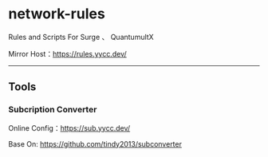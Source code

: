 # network-rules
Rules and Scripts For Surge 、 QuantumultX 

Mirror Host：https://rules.yycc.dev/

----
## Tools

### Subcription Converter
Online Config：https://sub.yycc.dev/

Base On: https://github.com/tindy2013/subconverter